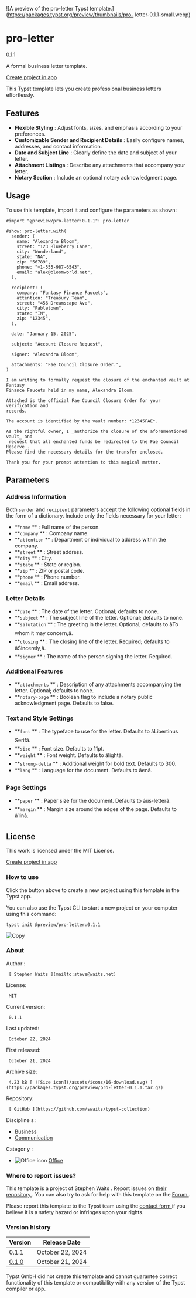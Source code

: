 ![A preview of the pro-letter Typst
template.](https://packages.typst.org/preview/thumbnails/pro-
letter-0.1.1-small.webp)

#  pro-letter

0.1.1

A formal business letter template.

[ Create project in app ](/app?template=pro-letter&version=0.1.1)

This Typst template lets you create professional business letters
effortlessly.

##  Features

  * **Flexible Styling** : Adjust fonts, sizes, and emphasis according to your preferences. 
  * **Customizable Sender and Recipient Details** : Easily configure names, addresses, and contact information. 
  * **Date and Subject Line** : Clearly define the date and subject of your letter. 
  * **Attachment Listings** : Describe any attachments that accompany your letter. 
  * **Notary Section** : Include an optional notary acknowledgment page. 

##  Usage

To use this template, import it and configure the parameters as shown:

    
    
    #import "@preview/pro-letter:0.1.1": pro-letter
    
    #show: pro-letter.with(
      sender: (
        name: "Alexandra Bloom",
        street: "123 Blueberry Lane",
        city: "Wonderland",
        state: "NA",
        zip: "56789",
        phone: "+1-555-987-6543",
        email: "alex@bloomworld.net",
      ),
    
      recipient: (
        company: "Fantasy Finance Faucets",
        attention: "Treasury Team",
        street: "456 Dreamscape Ave",
        city: "Fabletown",
        state: "IM",
        zip: "12345",
      ),
    
      date: "January 15, 2025",
    
      subject: "Account Closure Request",
    
      signer: "Alexandra Bloom",
    
      attachments: "Fae Council Closure Order.",
    )
    
    I am writing to formally request the closure of the enchanted vault at Fantasy
    Finance Faucets held in my name, Alexandra Bloom.
    
    Attached is the official Fae Council Closure Order for your verification and
    records.
    
    The account is identified by the vault number: *12345FAE*.
    
    As the rightful owner, I _authorize the closure of the aforementioned vault_ and
    _request that all enchanted funds be redirected to the Fae Council Reserve_.
    Please find the necessary details for the transfer enclosed.
    
    Thank you for your prompt attention to this magical matter.
    

##  Parameters

###  Address Information

Both ` sender ` and ` recipient ` parameters accept the following optional
fields in the form of a dictionary. Include only the fields necessary for your
letter:

  * **` name ` ** : Full name of the person. 
  * **` company ` ** : Company name. 
  * **` attention ` ** : Department or individual to address within the company. 
  * **` street ` ** : Street address. 
  * **` city ` ** : City. 
  * **` state ` ** : State or region. 
  * **` zip ` ** : ZIP or postal code. 
  * **` phone ` ** : Phone number. 
  * **` email ` ** : Email address. 

###  Letter Details

  * **` date ` ** : The date of the letter. Optional; defaults to none. 
  * **` subject ` ** : The subject line of the letter. Optional; defaults to none. 
  * **` salutation ` ** : The greeting in the letter. Optional; defaults to âTo whom it may concern,â. 
  * **` closing ` ** : The closing line of the letter. Required; defaults to âSincerely,â. 
  * **` signer ` ** : The name of the person signing the letter. Required. 

###  Additional Features

  * **` attachments ` ** : Description of any attachments accompanying the letter. Optional; defaults to none. 
  * **` notary-page ` ** : Boolean flag to include a notary public acknowledgment page. Defaults to false. 

###  Text and Style Settings

  * **` font ` ** : The typeface to use for the letter. Defaults to âLibertinus Serifâ. 
  * **` size ` ** : Font size. Defaults to 11pt. 
  * **` weight ` ** : Font weight. Defaults to âlightâ. 
  * **` strong-delta ` ** : Additional weight for bold text. Defaults to 300. 
  * **` lang ` ** : Language for the document. Defaults to âenâ. 

###  Page Settings

  * **` paper ` ** : Paper size for the document. Defaults to âus-letterâ. 
  * **` margin ` ** : Margin size around the edges of the page. Defaults to â1inâ. 

##  License

This work is licensed under the MIT License.

[ Create project in app ](/app?template=pro-letter&version=0.1.1)

###  How to use

Click the button above to create a new project using this template in the
Typst app.

You can also use the Typst CLI to start a new project on your computer using
this command:

    
    
    typst init @preview/pro-letter:0.1.1

![Copy](/assets/icons/16-copy.svg)

###  About

Author  :

     [ Stephen Waits ](mailto:steve@waits.net)
License:

     MIT 
Current version:

     0.1.1 
Last updated:

     October 22, 2024 
First released:

     October 21, 2024 
Archive size:

     4.23 kB [ ![Size icon](/assets/icons/16-download.svg) ](https://packages.typst.org/preview/pro-letter-0.1.1.tar.gz)
Repository:

     [ GitHub ](https://github.com/swaits/typst-collection)
Discipline  s  :

    

  * [ Business ](https://typst.app/universe/search/?discipline=business)
  * [ Communication ](https://typst.app/universe/search/?discipline=communication)

Categor  y  :

    

  * ![Office icon](/assets/icons/16-envelope.svg) [ Office ](https://typst.app/universe/search/?category=office)

###  Where to report issues?

This  template  is a project of  Stephen Waits  .  Report issues on  [ their
repository ](https://github.com/swaits/typst-collection) .  You can also try
to ask for help with this  template  on the  [ Forum
](https://forum.typst.app) .

Please report this  template  to the Typst team using the  [ contact form
](https://typst.app/contact) if you believe it is a safety hazard or infringes
upon your rights.

###  Version history

Version  |  Release Date   
---|---  
0.1.1  |  October 22, 2024   
[ 0.1.0 ](https://typst.app/universe/package/pro-letter/0.1.0/) |  October 21, 2024   
  
Typst GmbH did not create this  template  and cannot guarantee correct
functionality of this  template  or compatibility with any version of the
Typst compiler or app.

